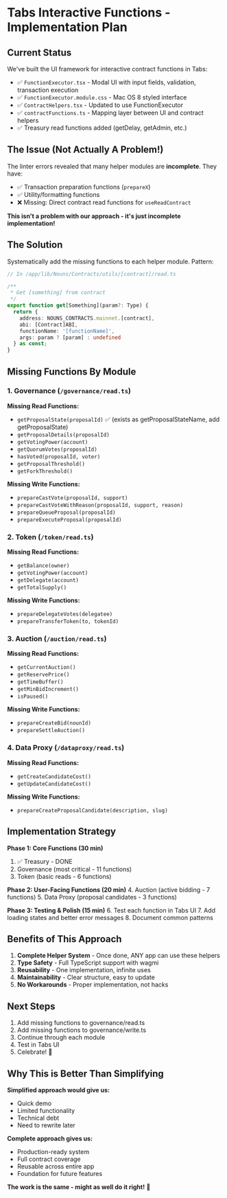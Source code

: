 # Tabs Interactive Functions - Implementation Plan

## Current Status

We've built the UI framework for interactive contract functions in Tabs:
- ✅ `FunctionExecutor.tsx` - Modal UI with input fields, validation, transaction execution
- ✅ `FunctionExecutor.module.css` - Mac OS 8 styled interface
- ✅ `ContractHelpers.tsx` - Updated to use FunctionExecutor
- ✅ `contractFunctions.ts` - Mapping layer between UI and contract helpers
- ✅ Treasury read functions added (getDelay, getAdmin, etc.)

## The Issue (Not Actually A Problem!)

The linter errors revealed that many helper modules are **incomplete**. They have:
- ✅ Transaction preparation functions (`prepareX`)
- ✅ Utility/formatting functions
- ❌ Missing: Direct contract read functions for `useReadContract`

**This isn't a problem with our approach - it's just incomplete implementation!**

## The Solution

Systematically add the missing functions to each helper module. Pattern:

```typescript
// In /app/lib/Nouns/Contracts/utils/[contract]/read.ts

/**
 * Get [something] from contract
 */
export function get[Something](param?: Type) {
  return {
    address: NOUNS_CONTRACTS.mainnet.[contract],
    abi: [Contract]ABI,
    functionName: '[functionName]',
    args: param ? [param] : undefined
  } as const;
}
```

## Missing Functions By Module

### 1. Governance (`/governance/read.ts`)
**Missing Read Functions:**
- `getProposalState(proposalId)` ✅ (exists as getProposalStateName, add getProposalState)
- `getProposalDetails(proposalId)`
- `getVotingPower(account)`
- `getQuorumVotes(proposalId)`
- `hasVoted(proposalId, voter)`
- `getProposalThreshold()`
- `getForkThreshold()`

**Missing Write Functions:**
- `prepareCastVote(proposalId, support)`
- `prepareCastVoteWithReason(proposalId, support, reason)`
- `prepareQueueProposal(proposalId)`
- `prepareExecuteProposal(proposalId)`

### 2. Token (`/token/read.ts`)
**Missing Read Functions:**
- `getBalance(owner)`
- `getVotingPower(account)`
- `getDelegate(account)`
- `getTotalSupply()`

**Missing Write Functions:**
- `prepareDelegateVotes(delegatee)`
- `prepareTransferToken(to, tokenId)`

### 3. Auction (`/auction/read.ts`)
**Missing Read Functions:**
- `getCurrentAuction()`
- `getReservePrice()`
- `getTimeBuffer()`
- `getMinBidIncrement()`
- `isPaused()`

**Missing Write Functions:**
- `prepareCreateBid(nounId)`
- `prepareSettleAuction()`

### 4. Data Proxy (`/dataproxy/read.ts`)
**Missing Read Functions:**
- `getCreateCandidateCost()`
- `getUpdateCandidateCost()`

**Missing Write Functions:**
- `prepareCreateProposalCandidate(description, slug)`

## Implementation Strategy

**Phase 1: Core Functions (30 min)**
1. ✅ Treasury - DONE
2. Governance (most critical - 11 functions)
3. Token (basic reads - 6 functions)

**Phase 2: User-Facing Functions (20 min)**
4. Auction (active bidding - 7 functions)
5. Data Proxy (proposal candidates - 3 functions)

**Phase 3: Testing & Polish (15 min)**
6. Test each function in Tabs UI
7. Add loading states and better error messages
8. Document common patterns

## Benefits of This Approach

1. **Complete Helper System** - Once done, ANY app can use these helpers
2. **Type Safety** - Full TypeScript support with wagmi
3. **Reusability** - One implementation, infinite uses
4. **Maintainability** - Clear structure, easy to update
5. **No Workarounds** - Proper implementation, not hacks

## Next Steps

1. Add missing functions to governance/read.ts
2. Add missing functions to governance/write.ts
3. Continue through each module
4. Test in Tabs UI
5. Celebrate! 🎉

## Why This is Better Than Simplifying

**Simplified approach would give us:**
- Quick demo
- Limited functionality
- Technical debt
- Need to rewrite later

**Complete approach gives us:**
- Production-ready system
- Full contract coverage
- Reusable across entire app
- Foundation for future features

**The work is the same - might as well do it right!** 🚀

